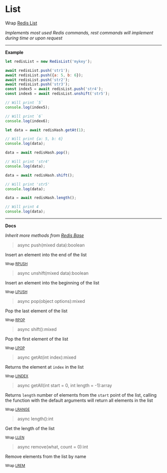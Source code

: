 # List

Wrap [Redis List](https://redis.io/commands#list)

_Implements most used Redis commands, rest commands will implement during time or upon request_

---

**Example**

```javascript
let redisList = new RedisList('mykey');

await redisList.push('str1');
await redisList.push({a: 5, b: 6});
await redisList.push('str2');
await redisList.push('str3');
const index5 = await redisList.push('str4');
const index6 = await redisList.unshift('str5');

// Will print `5`
console.log(index5);

// Will print `6`
console.log(index6);

let data = await redisHash.getAt(1);

// Will print {a: 5, b: 6}
console.log(data); 

data = await redisHash.pop();

// Will print 'str4'
console.log(data); 

data = await redisHash.shift();

// Will print 'str5'
console.log(data);

data = await redisHash.length();

// Will print 4
console.log(data); 
```

---

**Docs**

_Inherit more methods from [Redis Base](redisBase.md)_

> async push(mixed data):boolean
    
Insert an element into the end of the list

<sub>Wrap [RPUSH](https://redis.io/commands/rpush)</sup>

> async unshift(mixed data):boolean
    
Insert an element into the beginning of the list

<sub>Wrap [LPUSH](https://redis.io/commands/lpush)</sub>

> async pop(object options):mixed

Pop the last element of the list

<sub>Wrap [RPOP](https://redis.io/commands/rpop)</sub>

> async shift():mixed

Pop the first element of the list

<sub>Wrap [LPOP](https://redis.io/commands/lpop)</sub>

> async getAt(int index):mixed
    
Returns the element at `index` in the list

<sub>Wrap [LINDEX](https://redis.io/commands/lindex)</sub>

> async getAll(int start = 0, int length = -1):array
    
Returns `length` number of elements from the `start` point of the list, 
calling the function with the default arguments will return all elements in the list

<sub>Wrap [LRANGE](https://redis.io/commands/lrange)</sub>

> async length():int
    
Get the length of the list

<sub>Wrap [LLEN](https://redis.io/commands/llen)</sub>

> async remove(what, count = 0):int
    
Remove elements from the list by name

<sub>Wrap [LREM](https://redis.io/commands/lrem)</sub>
